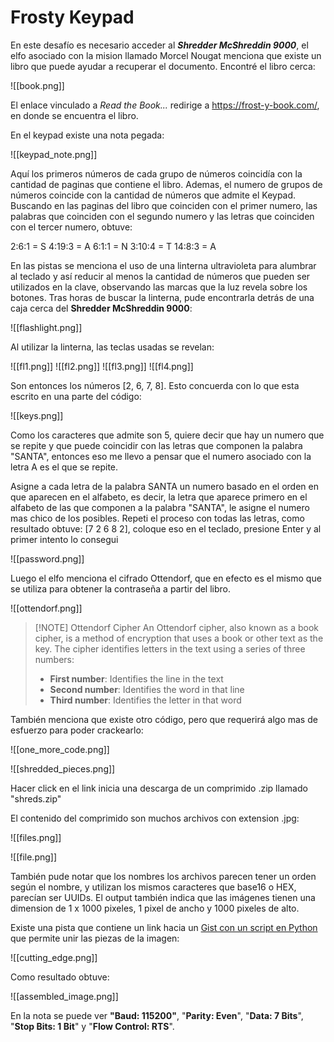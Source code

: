 # Frosty Keypad

En este desafío es necesario acceder al ***Shredder McShreddin 9000***, el elfo asociado con la mision llamado Morcel Nougat menciona que existe un libro que puede ayudar a recuperar el documento. Encontré el libro cerca:

![[book.png]]

El enlace vinculado a *Read the Book...* redirige a https://frost-y-book.com/, en donde se encuentra el libro.

En el keypad existe una nota pegada:

![[keypad_note.png]]

Aquí los primeros números de cada grupo de números coincidía con la cantidad de paginas que contiene el libro. Ademas, el numero de grupos de números coincide con la cantidad de números que admite el Keypad. Buscando en las paginas del libro que coinciden con el primer numero, las palabras que coinciden con el segundo numero y las letras que coinciden con el tercer numero, obtuve:

2:6:1 = S
4:19:3 = A
6:1:1 = N
3:10:4 = T
14:8:3 = A

En las pistas se menciona el uso de una linterna ultravioleta para alumbrar al teclado y así reducir al menos la cantidad de números que pueden ser utilizados en la clave, observando las marcas que la luz revela sobre los botones. Tras horas de buscar la linterna, pude encontrarla detrás de una caja cerca del **Shredder McShreddin 9000**:

![[flashlight.png]]

Al utilizar la linterna, las teclas usadas se revelan:

![[fl1.png]]
![[fl2.png]]
![[fl3.png]]
![[fl4.png]]


Son entonces los números \[2, 6, 7, 8\]. Esto concuerda con lo que esta escrito en una parte del código:

![[keys.png]]

Como los caracteres que admite son 5, quiere decir que hay un numero que se repite y que puede coincidir con las letras que componen la palabra "SANTA", entonces eso me llevo a pensar que el numero asociado con la letra A es el que se repite.
 
Asigne a cada letra de la palabra SANTA un numero basado en el orden en que aparecen en el alfabeto, es decir, la letra que aparece primero en el alfabeto de las que componen a la palabra "SANTA", le asigne el numero mas chico de los posibles. Repeti el proceso con todas las letras, como resultado obtuve: \[7 2 6 8 2\], coloque eso en el teclado, presione Enter y al primer intento lo consegui

![[password.png]]

Luego el elfo menciona el cifrado Ottendorf, que en efecto es el mismo que se utiliza para obtener la contraseña a partir del libro.

![[ottendorf.png]]

> [!NOTE] Ottendorf Cipher
> An Ottendorf cipher, also known as a book cipher, is a method of encryption that uses a book or other text as the key. The cipher identifies letters in the text using a series of three numbers:
>
>- **First number**: Identifies the line in the text
>- **Second number**: Identifies the word in that line
>- **Third number**: Identifies the letter in that word

También menciona que existe otro código, pero que requerirá algo mas de esfuerzo para poder crackearlo:

![[one_more_code.png]]

![[shredded_pieces.png]]

Hacer click en el link inicia una descarga de un comprimido .zip llamado "shreds.zip"

El contenido del comprimido son muchos archivos con extension .jpg:

![[files.png]]

![[file.png]]

También pude notar que los nombres los archivos parecen tener un orden según el nombre, y utilizan los mismos caracteres que base16 o HEX, parecían ser UUIDs. El output también indica que las imágenes tienen una dimension de 1 x 1000 pixeles, 1 pixel de ancho y 1000 pixeles de alto. 

Existe una pista que contiene un link hacia un [Gist con un script en Python](https://gist.github.com/arnydo/5dc85343eca9b8eb98a0f157b9d4d719) que permite unir las piezas de la imagen:

![[cutting_edge.png]]

Como resultado obtuve:

![[assembled_image.png]]

En la nota se puede ver **"Baud: 115200"**, "**Parity: Even**", "**Data: 7 Bits**", "**Stop Bits: 1 Bit**" y "**Flow Control: RTS**".


